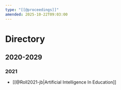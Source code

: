 ```yaml
---
type: "[[@proceedings]]"
amended: 2025-10-22T09:03:00
---
```


# Directory
## 2020-2029
### 2021
- [[@Roll2021-jb|Artificial Intelligence In Education]]
